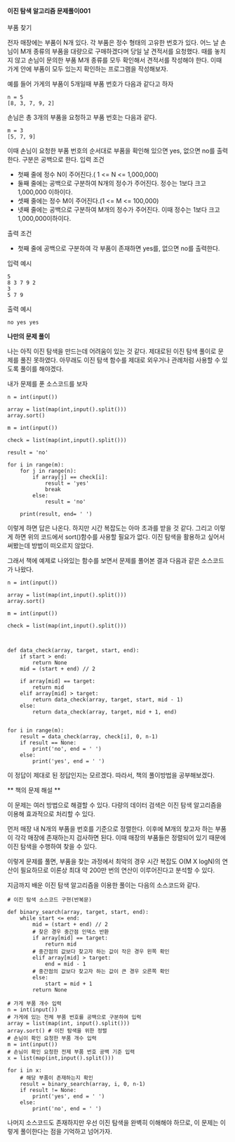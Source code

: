 #### 이진 탐색 알고리즘 문제풀이001

부품 찾기

전자 매장에는 부품이 N개 있다. 각 부품은 정수 형태의 고유한 번호가 있다. 어느 날 손님이 M개 종류의 부품을 대량으로 구매하겠다며 당일 날 견적서를 요청했다. 때를 놓치지 않고 손님이 문의한 부품 M개 종류를 모두 확인해서 견적서를 작성해야 한다. 이때 가게 안에 부품이 모두 있는지 확인하는 프로그램을 작성해보자.

예를 들어 가게의 부품이 5개일때 부품 번호가 다음과 같다고 하자
```
n = 5
[8, 3, 7, 9, 2]
```
손님은 총 3개의 부품을 요청하고 부품 번호는 다음과 같다.
```
m = 3
[5, 7, 9]
```
이때 손님이 요청한 부품 번호의 순서대로 부품을 확인해 있으면 yes, 없으면 no를 출력한다.
구분은 공백으로 한다.
입력 조건
- 첫째 줄에 정수 N이 주어진다.( 1 <= N <= 1,000,000)
- 둘째 줄에는 공백으로 구분하여 N개의 정수가 주어진다. 정수는 1보다 크고 1,000,000 이하이다.
- 셋째 줄에는 정수 M이 주어진다.(1 <= M <= 100,000)
- 넷째 줄에는 공백으로 구분하여 M개의 정수가 주어진다. 이때 정수는 1보다 크고 1,000,000이하이다.

출력 조건
- 첫째 줄에 공백으로 구분하여 각 부품이 존재하면 yes를, 없으면 no를 출력한다.

입력 예시
```
5
8 3 7 9 2
3
5 7 9
```
출력 예시
```
no yes yes
```

**나만의 문제 풀이**

나는 아직 이진 탐색을 만드는데 어려움이 있는 것 같다.
제대로된 이진 탐색 풀이로 문제를 풀진 못하였다. 아무래도 이진 탐색 함수를 제대로 외우거나 관례처럼 사용할 수 있도록 풀이를 해야겠다.

내가 문제를 푼 소스코드를 보자
```
n = int(input())

array = list(map(int,input().split()))
array.sort()

m = int(input())

check = list(map(int,input().split()))

result = 'no'

for i in range(m):
    for j in range(n):
        if array[j] == check[i]:
            result = 'yes'
            break
        else:
            result = 'no'
    
    print(result, end= ' ')
```

이렇게 하면 답은 나온다. 하지만 시간 복잡도는 아마 초과를 받을 것 같다.
그리고 이렇게 하면 위의 코드에서 sort()함수를 사용할 필요가 없다.
이진 탐색을 활용하고 싶어서 써봤는데 방법이 떠오르지 않았다.

그래서 책에 예제로 나와있는 함수를 보면서 문제를 풀어본 결과 다음과 같은 소스코드가 나왔다.
```
n = int(input())

array = list(map(int,input().split()))
array.sort()

m = int(input())

check = list(map(int,input().split()))



def data_check(array, target, start, end):
    if start > end:
        return None
    mid = (start + end) // 2
    
    if array[mid] == target:
        return mid
    elif array[mid] > target:
        return data_check(array, target, start, mid - 1)
    else:
        return data_check(array, target, mid + 1, end)


for i in range(m):
    result = data_check(array, check[i], 0, n-1)
    if result == None:
        print('no', end = ' ')
    else:
        print('yes', end = ' ')
```
이 정답이 제대로 된 정답인지는 모르겠다.
따라서, 책의 풀이방법을 공부해보겠다.

** 책의 문제 해설 **

이 문제는 여러 방법으로 해결할 수 있다.
다량의 데이터 검색은 이진 탐색 알고리즘을 이용해 효과적으로 처리할 수 있다.

먼저 매장 내 N개의 부품을 번호를 기준으로 정렬한다. 이후에 M개의 찾고자 하는 부품이 각각 매장에 존재하는지 검사하면 된다. 이때 매장의 부품들은 정렬되어 있기 때문에 이진 탐색을 수행하여 찾을 수 있다.

이렇게 문제를 풀면, 부품을 찾는 과정에서 최악의 경우 시간 복잡도 O(M X logN)의 연산이 필요하므로 이론상 최대 약 200만 번의 연산이 이루어진다고 분석할 수 있다.

지금까지 배운 이진 탐색 알고리즘을 이용한 풀이는 다음의 소스코드와 같다.
```
# 이진 탐색 소스코드 구현(반복문)

def binary_search(array, target, start, end):
    while start <= end:
        mid = (start + end) // 2
        # 찾은 경우 중간점 인덱스 반환
        if array[mid] == target:
            return mid
        # 중간점의 값보다 찾고자 하는 값이 작은 경우 왼쪽 확인
        elif array[mid] > target:
            end = mid - 1
        # 중간점의 값보다 찾고자 하는 값이 큰 경우 오른쪽 확인
        else:
            start = mid + 1
        return None

# 가게 부품 개수 입력
n = int(input())
# 가게에 있는 전체 부품 번호를 공백으로 구분하여 입력
array = list(map(int, input().split()))
array.sort() # 이진 탐색을 위한 정렬
# 손님이 확인 요청한 부품 개수 입력
m = int(input())
# 손님이 확인 요청한 전제 부품 번호 공백 기준 입력
x = list(map(int,input().split()))

for i in x:
    # 해당 부품이 존재하는지 확인
    result = binary_search(array, i, 0, n-1)
    if result != None:
        print('yes', end = ' ')
    else:
        print('no', end = ' ')
```

나머지 소스코드도 존재하지만 우선 이진 탐색을 완벽히 이해해야 하므로, 이 문제는 이렇게 풀이한다는 점을 기억하고 넘어가자.

